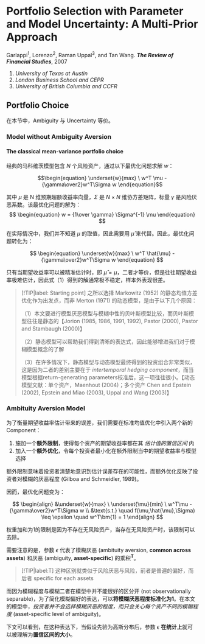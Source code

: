 # Portfolio Selection with Parameter and Model Uncertainty: A Multi-Prior Approach

Garlappi<sup>1</sup>, Lorenzo<sup>2</sup>, Raman Uppal<sup>3</sup>, and Tan Wang. ***The Review of Financial Studies***, 2007


1. *University of Texas at Austin*
2. *London Business School and CEPR*
3. *University of British Columbia and CCFR*


## Portfolio Choice

在本节中，Ambiguity 与 Uncertainty 等价。

### Model without Ambiguity Aversion

#### The classical mean-variance portfolio choice <!-- {docsify-ignore} -->

经典的马科维茨模型包含 $N$ 个风险资产，通过以下最优化问题求解 $w$：

$$\begin{equation}
\underset{w}{max} \ w^T \mu - {\gamma\over2}w^T\Sigma w
\end{equation}$$

其中 $\mu$ 是 N 维预期超额收益率向量，$\Sigma$ 是 $N\times N$ 维协方差矩阵，标量 $\gamma$ 是风险厌恶系数。该最优化问题的解为：
$$
\begin{equation}
w = {1\over \gamma} \Sigma^{-1} \mu
\end{equation}
$$

在实际情况中，我们并不知道 $\mu$ 的取值，因此需要用 $\hat{\mu}$ 来代替。因此，最优化问题转化为：

$$
\begin{equation}
    \underset{w}{max} \ w^T \hat{\mu} - {\gamma\over2}w^T\Sigma w
\end{equation}
$$

只有当期望收益率可以被精准估计时，即 $\hat{\mu} = \mu$，二者才等价，但是往往期望收益率极难估计，因此式（1）得到的解通常极不稳定，样本外表现很差。

> [!TIP|label: Starting point]
> 之所以选择 Markowitz (1952) 的静态均值方差优化作为出发点，而非 Merton (1971) 的动态模型，是由于以下几个原因：
>
> （1）本文要进行模型厌恶模型与模糊中性的贝叶斯模型比较，而贝叶斯模型往往是静态的【Jorion (1985, 1986, 1991, 1992), Pastor (2000), Pastor and Stambaugh (2000)】
>
> （2）静态模型可以帮助我们得到清晰的表达式，因此能够增进我们对于模糊模型概念的了解
>
> （3）在许多情况下，静态模型与动态模型最终得到的投资组合非常类似，这是因为二者的差别主要在于 *intertemporal hedging component*，而当模型根据return-generating parameters校准后，这一项往往很小。【动态模型文献：单个资产，Maenhout (2004)；多个资产 Chen and Epstein (2002), Epstein and Miao (2003), Uppal and Wang (2003)】


### Ambituity Aversion Model

为了衡量期望收益率估计带来的误差，我们需要在标准均值优化中引入两个新的Component：

1. 施加一个**额外限制**，使得每个资产的期望收益率都在其 *估计值的置信区间* 内
2. 加入一个**额外优化**，令每个投资者最小化在额外限制当中的期望收益率与模型选择

额外限制意味着投资者清楚地意识到估计误差存在的可能性，而额外优化反映了投资者对模糊的厌恶程度 (Gilboa and Schmeidler, 1989)。

因而，最优化问题变为：

$$
\begin{align}
&\underset{w}{max} \ \underset{\mu}{min} \ w^T\mu - {\gamma\over2}w^T\Sigma w \\
&\text{s.t.} \quad f(\mu,\hat{\mu},\Sigma) \leq \epsilon \quad w^T\bm{1} = 1
\end{align}
$$

权重加和为1的限制是因为不存在无风险资产，当存在无风险资产时，该限制可以去除。

需要注意的是，参数 $\epsilon$ 代表了模糊厌恶 (ambituity aversion, **common across assets**) 和厌恶 (ambiguity, **asset-specific**) 的乘积<sup>**T**</sup>。

> [!TIP|label:T]
> 这种区别就类似于风险厌恶与风险，前者是普遍的偏好，而后者 specific for each assets

而因为模糊程度与模糊二者在模型中并不能很好的区分开 (not observationally separable)，为了简化模糊偏好的表达，可以**将模糊厌恶程度标准化为1**。在本文的模型中，*投资者并不会选择模糊厌恶的程度，而只会关心每个资产不同的模糊程度* (asset-specific level of ambiguity)。

下文可以看到，在这种表达下，当假设先验为高斯分布后，参数 $\epsilon$ **在统计上**就可以被理解为**置信区间的大小**。










